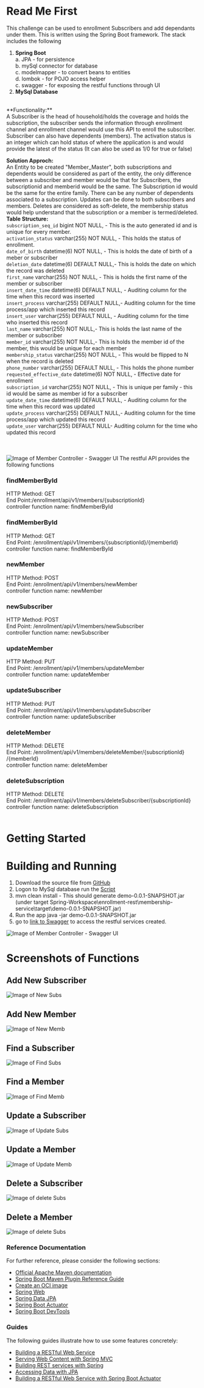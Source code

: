 # Read Me First
This challenge can be used to enrollment Subscribers and add dependants under them. This is written using the Spring Boot framework. 
The stack includes the following 
1. **Spring Boot** <br>
  a. JPA - for persistence<br>
  b. mySql connector for database<br>
  c. modelmapper - to convert beans to entities<br>
  d. lombok - for POJO access helper<br>
  c. swagger - for exposing the restful functions through UI<br>
2. **MySql Database**<br>
<br>
**Functionality:**<br>
A Subscriber is the head of household/holds the coverage and holds the subscription, the subscriber sends the information through enrollment channel and enrollment channel would use this API to enroll the subscriber. Subscriber can also have dependents (members). The activation status is an integer which can hold status of where the application is and would provide the latest of the status (It can also be used as 1/0 for true or false)

**Solution Approch:** <br>
An Entity to be created "Member_Master", both subscriptions and dependents would be considered as part of the entity, the only difference between a subscriber and member would be that for Subscribers, the subscriptionid and memberid would be the same. The Subscription id would be the same for the entire family.
There can be any number of dependents associated to a subscription. Updates can be done to both subscribers and members. Deletes are considered as soft-delete, the membership status would help understand that the subscription or a member is termed/deleted.
<br>
**Table Structure:**<br>
    `subscription_seq_id` bigint NOT NULL, - This is the auto generated id and is unique for every member.<br>
    `activation_status` varchar(255) NOT NULL, - This holds the status of enrollment.<br>
    `date_of_birth` datetime(6) NOT NULL, - This is holds the date of birth of a meber or subscriber<br>
    `deletion_date` datetime(6) DEFAULT NULL,- This is holds the date on which the record was deleted<br>
    `first_name` varchar(255) NOT NULL, - This is holds the first name of the member or subscriber<br>
    `insert_date_time` datetime(6) DEFAULT NULL, - Auditing column for the time when this record was inserted<br>
    `insert_process` varchar(255) DEFAULT NULL,- Auditing column for the time process/app which inserted this record<br>
    `insert_user` varchar(255) DEFAULT NULL, -  Auditing column for the time who inserted this record<br>
    `last_name` varchar(255) NOT NULL,- This is holds the last name of the member or subscriber<br>
    `member_id` varchar(255) NOT NULL,- This is holds the member id of the member, this would be unique for each member <br>
    `membership_status` varchar(255) NOT NULL, - This would be flipped to N when the record is deleted<br>
    `phone_number` varchar(255) DEFAULT NULL, - This holds the phone number<br>
    `requested_effective_date` datetime(6) NOT NULL, - Effective date for enrollment<br>
    `subscription_id` varchar(255) NOT NULL, - This is unique per family - this id would be same as member id for a subscriber<br>
    `update_date_time` datetime(6) DEFAULT NULL, - Auditing column for the time when this record was updated<br>
    `update_process` varchar(255) DEFAULT NULL,- Auditing column for the time process/app which updated this record<br>
    `update_user` varchar(255) DEFAULT NULL-  Auditing column for the time who updated this record<br>
<br>
<br>
<br>
![Image of Member Controller - Swagger UI](https://github.com/venkats3/pub/blob/master/member-controller.png)
The restful API provides the following functions

### findMemberById
HTTP Method: GET<br>
End Point: ​/enrollment​/api​/v1​/members​/{subscriptionId}<br>
controller function name: findMemberById<br>

### findMemberById
HTTP Method: GET<br>
End Point: /enrollment​/api​/v1​/members​/{subscriptionId}​/{memberId}<br>
controller function name: findMemberById <br>

### newMember
HTTP Method: POST<br>
End Point: /enrollment​/api​/v1​/members​/newMember<br>
controller function name: newMember<br>

### newSubscriber
HTTP Method: POST<br>
End Point: /enrollment​/api​/v1​/members​/newSubscriber<br>
controller function name: newSubscriber<br>

###  updateMember
HTTP Method: PUT<br>
End Point: /enrollment​/api​/v1​/members​/updateMember<br>
controller function name: updateMember<br>

### updateSubscriber
HTTP Method: PUT<br>
End Point: /enrollment​/api​/v1​/members​/updateSubscriber<br>
controller function name: updateSubscriber<br>

### deleteMember
HTTP Method: DELETE<br>
End Point: /enrollment​/api​/v1​/members​/deleteMember​/{subscriptionId}​/{memberId}<br>
controller function name: deleteMember<br>

### deleteSubscription
HTTP Method: DELETE<br>
End Point: /enrollment​/api​/v1​/members​/deleteSubscriber​/{subscriptionId}<br>
controller function name: deleteSubscription<br>
<br>

# Getting Started

# Building and Running
1. Download the source file from [GitHub](https://github.com/venkats3/pub)
2. Logon to MySql database run the [Script](https://github.com/venkats3/pub/blob/master/table_schema.sql%3B)
3. mvn clean install - This should generate demo-0.0.1-SNAPSHOT.jar (under target Spring-Workspace\enrollment-rest\membership-service\target\demo-0.0.1-SNAPSHOT.jar)
4. Run the app java -jar demo-0.0.1-SNAPSHOT.jar
5. go to [link to Swagger](http://localhost:8080/enrollment/swagger-ui/#/) to access the restful services created.

![Image of Member Controller - Swagger UI](https://github.com/venkats3/pub/blob/master/maven-install-output.png)


# Screenshots of Functions

## Add New Subscriber
![Image of New Subs](https://github.com/venkats3/pub/blob/master/00-NewSubscriberResponse.png)
## Add New Member
![Image of New Memb](https://github.com/venkats3/pub/blob/master/01-NewMemberResponse.png)

## Find a Subscriber
![Image of Find Subs](https://github.com/venkats3/pub/blob/master/03-FindSubscriberResponse.png)

## Find a Member
![Image of Find Memb](https://github.com/venkats3/pub/blob/master/04-FindMemberReponse.png)

## Update a Subscriber
![Image of Update Subs](https://github.com/venkats3/pub/blob/master/05-UpdateSubscriber.png)

## Update a Member
![Image of Update Memb](https://github.com/venkats3/pub/blob/master/06-UpdateMember.png)

## Delete a Subscriber
![Image of delete Subs](https://github.com/venkats3/pub/blob/master/07-DeleteSubscriber.png)

## Delete a Member
![Image of delete Subs](https://github.com/venkats3/pub/blob/master/08-DeleteMember.png)


### Reference Documentation
For further reference, please consider the following sections:

* [Official Apache Maven documentation](https://maven.apache.org/guides/index.html)
* [Spring Boot Maven Plugin Reference Guide](https://docs.spring.io/spring-boot/docs/2.3.3.RELEASE/maven-plugin/reference/html/)
* [Create an OCI image](https://docs.spring.io/spring-boot/docs/2.3.3.RELEASE/maven-plugin/reference/html/#build-image)
* [Spring Web](https://docs.spring.io/spring-boot/docs/2.3.3.RELEASE/reference/htmlsingle/#boot-features-developing-web-applications)
* [Spring Data JPA](https://docs.spring.io/spring-boot/docs/2.3.3.RELEASE/reference/htmlsingle/#boot-features-jpa-and-spring-data)
* [Spring Boot Actuator](https://docs.spring.io/spring-boot/docs/2.3.3.RELEASE/reference/htmlsingle/#production-ready)
* [Spring Boot DevTools](https://docs.spring.io/spring-boot/docs/2.3.3.RELEASE/reference/htmlsingle/#using-boot-devtools)

### Guides
The following guides illustrate how to use some features concretely:

* [Building a RESTful Web Service](https://spring.io/guides/gs/rest-service/)
* [Serving Web Content with Spring MVC](https://spring.io/guides/gs/serving-web-content/)
* [Building REST services with Spring](https://spring.io/guides/tutorials/bookmarks/)
* [Accessing Data with JPA](https://spring.io/guides/gs/accessing-data-jpa/)
* [Building a RESTful Web Service with Spring Boot Actuator](https://spring.io/guides/gs/actuator-service/)


